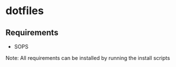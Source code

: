 # dotfiles

## Requirements
- SOPS

Note: All requirements can be installed by running the install scripts

